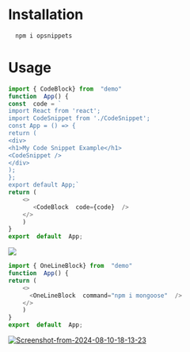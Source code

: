 # Installation

 ```bash
   npm i opsnippets
   ```

# Usage


```javascript
import { CodeBlock} from  "demo"
function  App() {
const  code = `
import React from 'react';
import CodeSnippet from './CodeSnippet';
const App = () => {
return (
<div>
<h1>My Code Snippet Example</h1>
<CodeSnippet />
</div>
);
};
export default App;`
return (
	<>
	   <CodeBlock  code={code}  />
	</>
    )
}
export  default  App;
   ```
   <a href="https://imgbb.com/"><img src="https://i.ibb.co/gVrTCJN/Screenshot-from-2024-08-10-18-12-35.png" border="0"></a>


```javascript
import { OneLineBlock} from  "demo"
function  App() {
return (
	<>
      <OneLineBlock  command="npm i mongoose"  />
    </>
    )
}
export  default  App;
 ```


<a href="https://imgbb.com/"><img src="https://i.ibb.co/vYJqrrc/Screenshot-from-2024-08-10-18-13-23.png" alt="Screenshot-from-2024-08-10-18-13-23"  border="0"></a>

